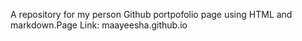 A repository for my person Github portpofolio page using HTML and markdown.Page Link: maayeesha.github.io 
